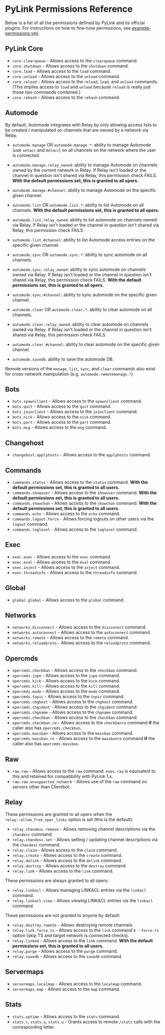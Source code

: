 # PyLink Permissions Reference

Below is a list of all the permissions defined by PyLink and its official plugins. For instructions on how to fine-tune permissions, see [example-permissions.yml](../example-permissions.yml).

## PyLink Core
- `core.clearqueue` - Allows access to the `clearqueue` command.
- `core.shutdown` - Allows access to the `shutdown` command.
- `core.load` - Allows access to the `load` command.
- `core.unload` - Allows access to the `unload` command.
- `core.reload` - Allows access to the `reload`, `load`, and `unload` commands. (This implies access to `load` and `unload` because `reload` is really just those two commands combined.)
- `core.rehash` - Allows access to the `rehash` command.

## Automode

By default, Automode integrates with Relay by only allowing access lists to be created / manipulated on channels that are owned by a network via Relay.

- `automode.manage` OR `automode.manage.*`: ability to manage Automode (use `setacc` and `delacc`) on all channels on the network where the user is connected.
- `automode.manage.relay_owned`: ability to manage Automode on channels owned by the current network in Relay. If Relay isn't loaded or the channel in question isn't shared via Relay, this permission check FAILS. **With the default permissions set, this is granted to all opers.**
- `automode.manage.#channel`: ability to manage Automode on the specific given channel.

- `automode.list` OR `automode.list.*`: ability to list Automode on all channels. **With the default permissions set, this is granted to all opers.**
- `automode.list.relay_owned`: ability to list automode on channels owned via Relay. If Relay isn't loaded or the channel in question isn't shared via Relay, this permission check FAILS.
- `automode.list.#channel`: ability to list Automode access entries on the specific given channel.

- `automode.sync` OR `automode.sync.*`: ability to sync automode on all channels.
- `automode.sync.relay_owned`: ability to sync automode on channels owned via Relay. If Relay isn't loaded or the channel in question isn't shared via Relay, this permission check FAILS. **With the default permissions set, this is granted to all opers.**
- `automode.sync.#channel`: ability to sync automode on the specific given channel.

- `automode.clear` OR `automode.clear.*`: ability to clear automode on all channels.
- `automode.clear.relay_owned`: ability to clear automode on channels owned via Relay. If Relay isn't loaded or the channel in question isn't shared via Relay, this permission check FAILS.
- `automode.clear.#channel`: ability to clear automode on the specific given channel.

- `automode.savedb`: ability to save the automode DB.

Remote versions of the `manage`, `list`, `sync`, and `clear` commands also exist for cross-network manipulation (e.g. `automode.remotemanage.*`)

## Bots

- `bots.spawnclient` - Allows access to the `spawnclient` command.
- `bots.quit` - Allows access to the `quit` command.
- `bots.joinclient` - Allows access to the `joinclient` command.
- `bots.nick` - Allows access to the `nick` command.
- `bots.part` - Allows access to the `part` command.
- `bots.msg` - Allows access to the `msg` command.

## Changehost

- `changehost.applyhosts` - Allows access to the `applyhosts` command.

## Commands
- `commands.status` - Allows access to the `status` command. **With the default permissions set, this is granted to all users.**
- `commands.showuser` - Allows access to the `showuser` command. **With the default permissions set, this is granted to all users.**
- `commands.showchan` - Allows access to the `showchan` command. **With the default permissions set, this is granted to all users.**
- `commands.echo` - Allows access to the `echo` command.
- `commands.logout.force` - Allows forcing logouts on other users via the `logout` command.
- `commands.loglevel` - Allows access to the `loglevel` command.

## Exec
- `exec.exec` - Allows access to the `exec` command.
- `exec.eval` - Allows access to the `eval` command.
- `exec.inject` - Allows access to the `inject` command.
- `exec.threadinfo` - Allows access to the `threadinfo` command.

## Global
- `global.global` - Allows access to the `global` command.

## Networks
- `networks.disconnect` - Allows access to the `disconnect` command.
- `networks.autoconnect` - Allows access to the `autoconnect` command.
- `networks.remote` - Allows access to the `remote` command.
- `networks.reloadproto` - Allows access to the `reloadproto` command.

## Opercmds
- `opercmds.checkban` - Allows access to the `checkban` command.
- `opercmds.jupe` - Allows access to the `jupe` command.
- `opercmds.kick` - Allows access to the `kick` command.
- `opercmds.kill` - Allows access to the `kill` command.
- `opercmds.mode` - Allows access to the `mode` command.
- `opercmds.topic` - Allows access to the `topic` command.
- `opercmds.chghost` - Allows access to the `chghost` command.
- `opercmds.chgident` - Allows access to the `chgident` command.
- `opercmds.chgname` - Allows access to the `chgname` command.
- `opercmds.checkban` - Allows access to the `checkban` command.
- `opercmds.checkban.re` - Allows access to the `checkbanre` command **if** the caller also has `opercmds.checkban`.
- `opercmds.massban` - Allows access to the `massban` command.
- `opercmds.massban.re` - Allows access to the `massbanre` command **if** the caller also has `opercmds.massban`.

## Raw
- `raw.raw` - Allows access to the `raw` command. `exec.raw` is equivalent to this and retained for compatibility with PyLink 1.x.
- `raw.raw.unsupported_network` - Allows use of the `raw` command on servers other than Clientbot.

## Relay
These permissions are granted to all opers when the `relay::allow_free_oper_links` option is set (this is the default):

- `relay.chandesc.remove` - Allows removing channel descriptions via the `chandesc` command.
- `relay.chandesc.set` - Allows setting / updating channel descriptions via the `chandesc` command.
- `relay.claim` - Allows access to the `claim` command.
- `relay.create` - Allows access to the `create` command.
- `relay.delink` - Allows access to the `delink` command.
- `relay.destroy` - Allows access to the `destroy` command.
- `relay.link` - Allows access to the `link` command.

These permissions are always granted to all opers:
- `relay.linkacl` - Allows managing LINKACL entries via the `linkacl` command.
- `relay.linkacl.view` - Allows viewing LINKACL entries via the `linkacl` command.

These permissions are not granted to anyone by default:
- `relay.destroy.remote` - Allows destroying remote channels.
- `relay.link.force_ts` - Allows access to the `link` command's `--force-ts` option (skip TS and target network is connected checks).
- `relay.linked` - Allows access to the `link` command. **With the default permissions set, this is granted to all users.**
- `relay.purge` - Allows access to the `purge` command.
- `relay.savedb` - Allows access to the `savedb` command.

## Servermaps
- `servermaps.localmap` - Allows access to the `localmap` command.
- `servermaps.map` - Allows access to the `map` command.

## Stats
- `stats.uptime` - Allows access to the `stats` command.
- `stats.c`, `stats.o`, `stats.u` - Grants access to remote `/stats` calls with the corresponding letter.
